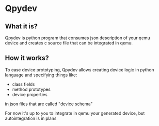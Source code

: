 # Qpydev

## What it is?

Qpydev is python program that consumes json description of your
qemu device and creates c source file that can be integrated in qemu.


## How it works?

To ease device prototyping, Qpydev allows creating device logic in python
language and specifying things like:

  + class fields
  + method prototypes
  + device properties

in json files that are called "device schema"

For now it's up to you to integrate in qemu your generated device, but
autointegration is in plans

